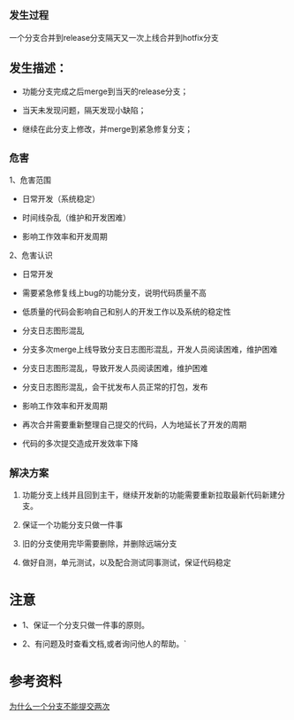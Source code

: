 ## `发生过程`

  一个分支合并到release分支隔天又一次上线合并到hotfix分支

## 发生描述：

* 功能分支完成之后merge到当天的release分支；

* 当天未发现问题，隔天发现小缺陷；

* 继续在此分支上修改，并merge到紧急修复分支；


## `危害`



1、危害范围

* 日常开发（系统稳定）

* 时间线杂乱（维护和开发困难）

* 影响工作效率和开发周期

2、危害认识

* 日常开发

 * 需要紧急修复线上bug的功能分支，说明代码质量不高

 * 低质量的代码会影响自己和别人的开发工作以及系统的稳定性

* 分支日志图形混乱

 * 分支多次merge上线导致分支日志图形混乱，开发人员阅读困难，维护困难

 * 分支日志图形混乱，导致开发人员阅读困难，维护困难

 * 分支日志图形混乱，会干扰发布人员正常的打包，发布

*  影响工作效率和开发周期

 * 再次合并需要重新整理自己提交的代码，人为地延长了开发的周期

 * 代码的多次提交造成开发效率下降

## `解决方案`

1. 功能分支上线并且回到主干，继续开发新的功能需要重新拉取最新代码新建分支。

2. 保证一个功能分支只做一件事

3. 旧的分支使用完毕需要删除，并删除远端分支

4. 做好自测，单元测试，以及配合测试同事测试，保证代码稳定


`注意`
=====

   * 1、保证一个分支只做一件事的原则。

   * 2、有问题及时查看文档,或者询问他人的帮助。`



`参考资料`
=====
[为什么一个分支不能提交两次](why_one_branch_does_not_submits_twice)



